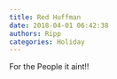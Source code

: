 ```yaml
---
title: Red Huffman
date: 2018-04-01 06:42:38
authors: Ripp
categories: Holiday
---
```


 For the People it aint!!